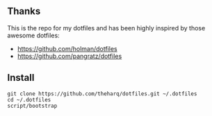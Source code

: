 ## Thanks

This is the repo for my dotfiles and has been highly inspired by
those awesome dotfiles:

- https://github.com/holman/dotfiles
- https://github.com/pangratz/dotfiles

## Install

	git clone https://github.com/theharq/dotfiles.git ~/.dotfiles
	cd ~/.dotfiles
	script/bootstrap